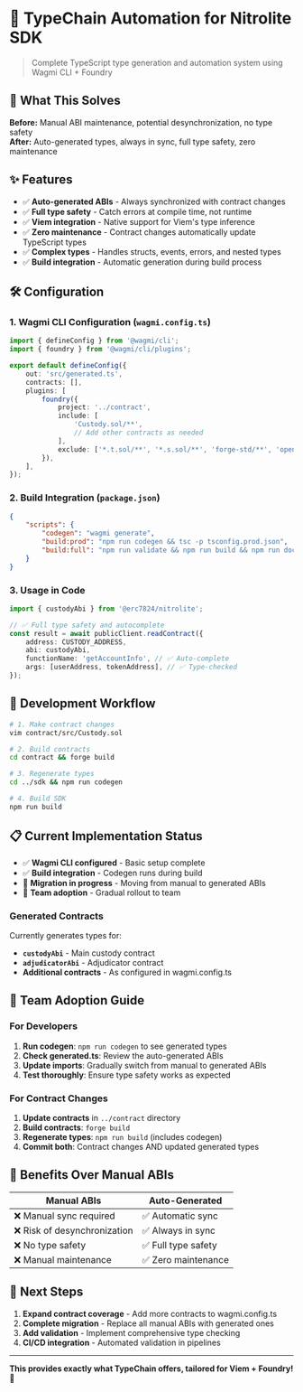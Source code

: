 # 🎯 TypeChain Automation for Nitrolite SDK

> Complete TypeScript type generation and automation system using Wagmi CLI + Foundry

## 🚀 What This Solves

**Before:** Manual ABI maintenance, potential desynchronization, no type safety  
**After:** Auto-generated types, always in sync, full type safety, zero maintenance

## ✨ Features

- ✅ **Auto-generated ABIs** - Always synchronized with contract changes
- ✅ **Full type safety** - Catch errors at compile time, not runtime
- ✅ **Viem integration** - Native support for Viem's type inference
- ✅ **Zero maintenance** - Contract changes automatically update TypeScript types
- ✅ **Complex types** - Handles structs, events, errors, and nested types
- ✅ **Build integration** - Automatic generation during build process

## 🛠️ Configuration

### 1. Wagmi CLI Configuration (`wagmi.config.ts`)

```typescript
import { defineConfig } from '@wagmi/cli';
import { foundry } from '@wagmi/cli/plugins';

export default defineConfig({
    out: 'src/generated.ts',
    contracts: [],
    plugins: [
        foundry({
            project: '../contract',
            include: [
                'Custody.sol/**',
                // Add other contracts as needed
            ],
            exclude: ['*.t.sol/**', '*.s.sol/**', 'forge-std/**', 'openzeppelin-contracts/**'],
        }),
    ],
});
```

### 2. Build Integration (`package.json`)

```json
{
    "scripts": {
        "codegen": "wagmi generate",
        "build:prod": "npm run codegen && tsc -p tsconfig.prod.json",
        "build:full": "npm run validate && npm run build && npm run docs && npm run docs:tutorials"
    }
}
```

### 3. Usage in Code

```typescript
import { custodyAbi } from '@erc7824/nitrolite';

// ✅ Full type safety and autocomplete
const result = await publicClient.readContract({
    address: CUSTODY_ADDRESS,
    abi: custodyAbi,
    functionName: 'getAccountInfo', // ✅ Auto-complete
    args: [userAddress, tokenAddress], // ✅ Type-checked
});
```

## 🔄 Development Workflow

```bash
# 1. Make contract changes
vim contract/src/Custody.sol

# 2. Build contracts
cd contract && forge build

# 3. Regenerate types
cd ../sdk && npm run codegen

# 4. Build SDK
npm run build
```

## 📋 Current Implementation Status

- ✅ **Wagmi CLI configured** - Basic setup complete
- ✅ **Build integration** - Codegen runs during build
- 🔄 **Migration in progress** - Moving from manual to generated ABIs
- 📝 **Team adoption** - Gradual rollout to team

### Generated Contracts

Currently generates types for:

- **`custodyAbi`** - Main custody contract
- **`adjudicatorAbi`** - Adjudicator contract
- **Additional contracts** - As configured in wagmi.config.ts

## 👥 Team Adoption Guide

### For Developers

1. **Run codegen**: `npm run codegen` to see generated types
2. **Check generated.ts**: Review the auto-generated ABIs
3. **Update imports**: Gradually switch from manual to generated ABIs
4. **Test thoroughly**: Ensure type safety works as expected

### For Contract Changes

1. **Update contracts** in `../contract` directory
2. **Build contracts**: `forge build`
3. **Regenerate types**: `npm run build` (includes codegen)
4. **Commit both**: Contract changes AND updated generated types

## 🚀 Benefits Over Manual ABIs

| Manual ABIs                  | Auto-Generated      |
| ---------------------------- | ------------------- |
| ❌ Manual sync required      | ✅ Automatic sync   |
| ❌ Risk of desynchronization | ✅ Always in sync   |
| ❌ No type safety            | ✅ Full type safety |
| ❌ Manual maintenance        | ✅ Zero maintenance |

## 🔮 Next Steps

1. **Expand contract coverage** - Add more contracts to wagmi.config.ts
2. **Complete migration** - Replace all manual ABIs with generated ones
3. **Add validation** - Implement comprehensive type checking
4. **CI/CD integration** - Automated validation in pipelines

---

**This provides exactly what TypeChain offers, tailored for Viem + Foundry!** 🎯
